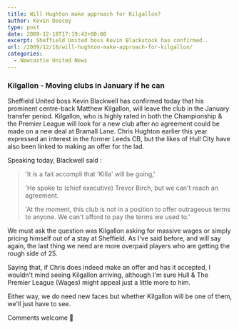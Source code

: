 ```yaml
---
title: Will Hughton make approach for Kilgallon?
author: Kevin Doocey
type: post
date: 2009-12-18T17:19:43+00:00
excerpt: Sheffield United boss Kevin Blackstock has confirmed..
url: /2009/12/18/will-hughton-make-approach-for-kilgallon/
categories:
  - Newcastle United News
---
```


### Kilgallon - Moving clubs in January if he can

Sheffield United boss Kevin Blackwell has confirmed today that his prominent centre-back Matthew Kilgallon, will leave the club in the January transfer period. Kilgallon, who is highly rated in both the Championship & the Premier League will look for a new club after no agreement could be made on a new deal at Bramall Lane. Chris Hughton earlier this year expressed an interest in the former Leeds CB, but the likes of Hull City have also been linked to making an offer for the lad.

Speaking today, Blackwell said :

> 'It is a fait accompli that 'Killa' will be going,'
>
> 'He spoke to (chief executive) Trevor Birch, but we can't reach an agreement.
>
> 'At the moment, this club is not in a position to offer outrageous terms to anyone. We can't afford to pay the terms we used to.'

We must ask the question was Kilgallon asking for massive wages or simply pricing himself out of a stay at Sheffield. As I've said before, and will say again, the last thing we need are more overpaid players who are getting the rough side of 25.

Saying that, if Chris does indeed make an offer and has it accepted, I wouldn't mind seeing Kilgallon arriving, although I'm sure Hull & The Premier League (Wages) might appeal just a little more to him.

Either way, we do need new faces but whether Kilgallon will be one of them, we'll just have to see.

Comments welcome 🙂
